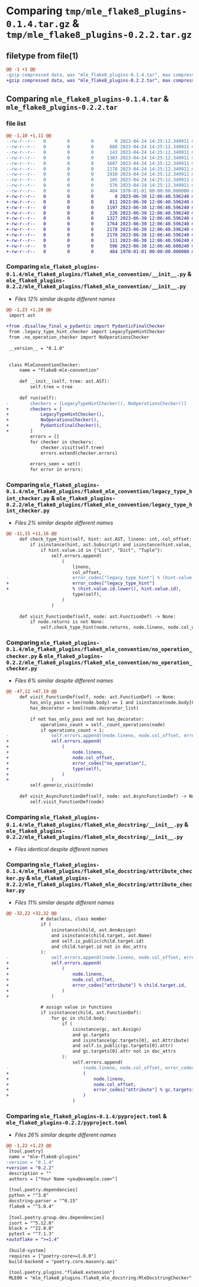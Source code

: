 # Comparing `tmp/mle_flake8_plugins-0.1.4.tar.gz` & `tmp/mle_flake8_plugins-0.2.2.tar.gz`

## filetype from file(1)

```diff
@@ -1 +1 @@
-gzip compressed data, was "mle_flake8_plugins-0.1.4.tar", max compression
+gzip compressed data, was "mle_flake8_plugins-0.2.2.tar", max compression
```

## Comparing `mle_flake8_plugins-0.1.4.tar` & `mle_flake8_plugins-0.2.2.tar`

### file list

```diff
@@ -1,10 +1,11 @@
--rw-r--r--   0        0        0        0 2023-04-24 14:25:12.349911 mle_flake8_plugins-0.1.4/mle_flake8_plugins/__init__.py
--rw-r--r--   0        0        0      680 2023-04-24 14:25:12.349911 mle_flake8_plugins-0.1.4/mle_flake8_plugins/flake8_mle_convention/__init__.py
--rw-r--r--   0        0        0      143 2023-04-24 14:25:12.349911 mle_flake8_plugins-0.1.4/mle_flake8_plugins/flake8_mle_convention/errors.py
--rw-r--r--   0        0        0     1303 2023-04-24 14:25:12.349911 mle_flake8_plugins-0.1.4/mle_flake8_plugins/flake8_mle_convention/legacy_type_hint_checker.py
--rw-r--r--   0        0        0     1607 2023-04-24 14:25:12.349911 mle_flake8_plugins-0.1.4/mle_flake8_plugins/flake8_mle_convention/no_operation_checker.py
--rw-r--r--   0        0        0     2178 2023-04-24 14:25:12.349911 mle_flake8_plugins-0.1.4/mle_flake8_plugins/flake8_mle_docstring/__init__.py
--rw-r--r--   0        0        0     1910 2023-04-24 14:25:12.349911 mle_flake8_plugins-0.1.4/mle_flake8_plugins/flake8_mle_docstring/attribute_checker.py
--rw-r--r--   0        0        0      105 2023-04-24 14:25:12.349911 mle_flake8_plugins-0.1.4/mle_flake8_plugins/flake8_mle_docstring/errors.py
--rw-r--r--   0        0        0      576 2023-04-24 14:25:12.349911 mle_flake8_plugins-0.1.4/pyproject.toml
--rw-r--r--   0        0        0      484 1970-01-01 00:00:00.000000 mle_flake8_plugins-0.1.4/PKG-INFO
+-rw-r--r--   0        0        0        0 2023-06-30 12:06:40.596240 mle_flake8_plugins-0.2.2/mle_flake8_plugins/__init__.py
+-rw-r--r--   0        0        0      811 2023-06-30 12:06:40.596240 mle_flake8_plugins-0.2.2/mle_flake8_plugins/flake8_mle_convention/__init__.py
+-rw-r--r--   0        0        0     1197 2023-06-30 12:06:40.596240 mle_flake8_plugins-0.2.2/mle_flake8_plugins/flake8_mle_convention/disallow_final_w_pydantic.py
+-rw-r--r--   0        0        0      226 2023-06-30 12:06:40.596240 mle_flake8_plugins-0.2.2/mle_flake8_plugins/flake8_mle_convention/errors.py
+-rw-r--r--   0        0        0     1327 2023-06-30 12:06:40.596240 mle_flake8_plugins-0.2.2/mle_flake8_plugins/flake8_mle_convention/legacy_type_hint_checker.py
+-rw-r--r--   0        0        0     1764 2023-06-30 12:06:40.596240 mle_flake8_plugins-0.2.2/mle_flake8_plugins/flake8_mle_convention/no_operation_checker.py
+-rw-r--r--   0        0        0     2178 2023-06-30 12:06:40.596240 mle_flake8_plugins-0.2.2/mle_flake8_plugins/flake8_mle_docstring/__init__.py
+-rw-r--r--   0        0        0     2170 2023-06-30 12:06:40.596240 mle_flake8_plugins-0.2.2/mle_flake8_plugins/flake8_mle_docstring/attribute_checker.py
+-rw-r--r--   0        0        0      111 2023-06-30 12:06:40.596240 mle_flake8_plugins-0.2.2/mle_flake8_plugins/flake8_mle_docstring/errors.py
+-rw-r--r--   0        0        0      596 2023-06-30 12:06:40.600240 mle_flake8_plugins-0.2.2/pyproject.toml
+-rw-r--r--   0        0        0      484 1970-01-01 00:00:00.000000 mle_flake8_plugins-0.2.2/PKG-INFO
```

### Comparing `mle_flake8_plugins-0.1.4/mle_flake8_plugins/flake8_mle_convention/__init__.py` & `mle_flake8_plugins-0.2.2/mle_flake8_plugins/flake8_mle_convention/__init__.py`

 * *Files 12% similar despite different names*

```diff
@@ -1,23 +1,28 @@
 import ast
 
+from .disallow_final_w_pydantic import PydanticFinalChecker
 from .legacy_type_hint_checker import LegacyTypeHintChecker
 from .no_operation_checker import NoOperationsChecker
 
 __version__ = "0.1.0"
 
 
 class MleConventionChecker:
     name = "flake8-mle-convention"
 
     def __init__(self, tree: ast.AST):
         self.tree = tree
 
     def run(self):
-        checkers = [LegacyTypeHintChecker(), NoOperationsChecker()]
+        checkers = [
+            LegacyTypeHintChecker(),
+            NoOperationsChecker(),
+            PydanticFinalChecker(),
+        ]
         errors = []
         for checker in checkers:
             checker.visit(self.tree)
             errors.extend(checker.errors)
 
         errors_seen = set()
         for error in errors:
```

### Comparing `mle_flake8_plugins-0.1.4/mle_flake8_plugins/flake8_mle_convention/legacy_type_hint_checker.py` & `mle_flake8_plugins-0.2.2/mle_flake8_plugins/flake8_mle_convention/legacy_type_hint_checker.py`

 * *Files 2% similar despite different names*

```diff
@@ -11,15 +11,16 @@
     def check_type_hint(self, hint: ast.AST, lineno: int, col_offset: int) -> None:
         if isinstance(hint, ast.Subscript) and isinstance(hint.value, ast.Name):
             if hint.value.id in {"List", "Dict", "Tuple"}:
                 self.errors.append(
                     (
                         lineno,
                         col_offset,
-                        error_codes["legacy_type_hint"] % (hint.value.id.lower(), hint.value.id),
+                        error_codes["legacy_type_hint"]
+                        % (hint.value.id.lower(), hint.value.id),
                         type(self),
                     )
                 )
 
     def visit_FunctionDef(self, node: ast.FunctionDef) -> None:
         if node.returns is not None:
             self.check_type_hint(node.returns, node.lineno, node.col_offset)
```

### Comparing `mle_flake8_plugins-0.1.4/mle_flake8_plugins/flake8_mle_convention/no_operation_checker.py` & `mle_flake8_plugins-0.2.2/mle_flake8_plugins/flake8_mle_convention/no_operation_checker.py`

 * *Files 6% similar despite different names*

```diff
@@ -47,12 +47,19 @@
     def visit_FunctionDef(self, node: ast.FunctionDef) -> None:
         has_only_pass = len(node.body) == 1 and isinstance(node.body[0], ast.Pass)
         has_decorator = bool(node.decorator_list)
 
         if not has_only_pass and not has_decorator:
             operations_count = self._count_operations(node)
             if operations_count < 1:
-                self.errors.append((node.lineno, node.col_offset, error_codes["no_operation"], type(self)))
+                self.errors.append(
+                    (
+                        node.lineno,
+                        node.col_offset,
+                        error_codes["no_operation"],
+                        type(self),
+                    )
+                )
         self.generic_visit(node)
 
     def visit_AsyncFunctionDef(self, node: ast.AsyncFunctionDef) -> None:
         self.visit_FunctionDef(node)
```

### Comparing `mle_flake8_plugins-0.1.4/mle_flake8_plugins/flake8_mle_docstring/__init__.py` & `mle_flake8_plugins-0.2.2/mle_flake8_plugins/flake8_mle_docstring/__init__.py`

 * *Files identical despite different names*

### Comparing `mle_flake8_plugins-0.1.4/mle_flake8_plugins/flake8_mle_docstring/attribute_checker.py` & `mle_flake8_plugins-0.2.2/mle_flake8_plugins/flake8_mle_docstring/attribute_checker.py`

 * *Files 11% similar despite different names*

```diff
@@ -32,22 +32,32 @@
             # dataclass, class member
             if (
                 isinstance(child, ast.AnnAssign)
                 and isinstance(child.target, ast.Name)
                 and self.is_public(child.target.id)
                 and child.target.id not in doc_attrs
             ):
-                self.errors.append((node.lineno, node.col_offset, error_codes["attribute"] % child.target.id))
+                self.errors.append(
+                    (
+                        node.lineno,
+                        node.col_offset,
+                        error_codes["attribute"] % child.target.id,
+                    )
+                )
 
             # assign value in functions
             if isinstance(child, ast.FunctionDef):
                 for gc in child.body:
                     if (
                         isinstance(gc, ast.Assign)
                         and gc.targets
                         and isinstance(gc.targets[0], ast.Attribute)
                         and self.is_public(gc.targets[0].attr)
                         and gc.targets[0].attr not in doc_attrs
                     ):
                         self.errors.append(
-                            (node.lineno, node.col_offset, error_codes["attribute"] % gc.targets[0].attr)
+                            (
+                                node.lineno,
+                                node.col_offset,
+                                error_codes["attribute"] % gc.targets[0].attr,
+                            )
                         )
```

### Comparing `mle_flake8_plugins-0.1.4/pyproject.toml` & `mle_flake8_plugins-0.2.2/pyproject.toml`

 * *Files 26% similar despite different names*

```diff
@@ -1,22 +1,23 @@
 [tool.poetry]
 name = "mle-flake8-plugins"
-version = "0.1.4"
+version = "0.2.2"
 description = ""
 authors = ["Your Name <you@example.com>"]
 
 [tool.poetry.dependencies]
 python = "^3.8"
 docstring-parser = "^0.15"
 flake8 = "^5.0.4"
 
 [tool.poetry.group.dev.dependencies]
 isort = "^5.12.0"
 black = "^22.8.0"
 pytest = "^7.1.3"
+autoflake = ">=1.4"
 
 [build-system]
 requires = ["poetry-core>=1.0.0"]
 build-backend = "poetry.core.masonry.api"
 
 [tool.poetry.plugins."flake8.extension"]
 MLE00 = "mle_flake8_plugins.flake8_mle_docstring:MleDocstringChecker"
```

